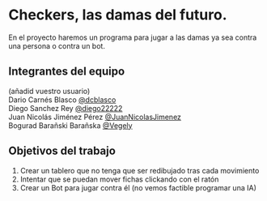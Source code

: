 # Checkers, las damas del futuro.

En el proyecto haremos un programa para jugar a las damas ya sea contra una persona o contra un bot.

## Integrantes del equipo
(añadid vuestro usuario) <br/>
Dario Carnés Blasco [@dcblasco](https://github.com/dcblasco)<br/>
Diego Sanchez Rey [@diego22222](https://github.com/diego22222) <br/>
Juan Nicolás Jiménez Pérez [@JuanNicolasJimenez](https://github.com/JuanNicolasJimenez)<br/>
Bogurad Barañski Barañska [@Vegely](https://github.com/Vegely)  <br/>

## Objetivos del trabajo

1) Crear un tablero que no tenga que ser redibujado tras cada movimiento <br/>
2) Intentar que se puedan mover fichas clickando con el ratón <br/>
3) Crear un Bot para jugar contra él (no vemos factible programar una IA) <br/>

